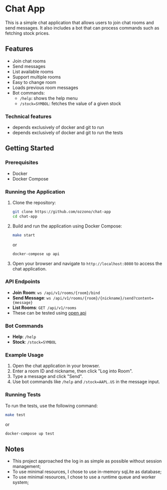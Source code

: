 # Chat App

This is a simple chat application that allows users to join chat rooms and send messages. It also includes a bot that can process commands such as fetching stock prices.

## Features

- Join chat rooms
- Send messages
- List available rooms
- Support multiple rooms
- Easy to change room
- Loads previous room messages
- Bot commands:
  - `/help`: shows the help menu
  - `/stock=SYMBOL`: fetches the value of a given stock

### Technical features
- depends exclusively of docker and git to run
- depends exclusively of docker and git to run the tests

## Getting Started

### Prerequisites

- Docker
- Docker Compose

### Running the Application

1. Clone the repository:

    ```sh
    git clone https://github.com/ozzono/chat-app
    cd chat-app
    ```

2. Build and run the application using Docker Compose:

    ```sh
    make start
    ```
    or
    ```sh
    docker-compose up api
    ```

3. Open your browser and navigate to `http://localhost:8080` to access the chat application.

### API Endpoints

- **Join Room**: `ws /api/v1/rooms/{room}/bind`
- **Send Message**: `ws /api/v1/rooms/{room}/{nickname}/send?content={message}`
- **List Rooms**: `GET /api/v1/rooms`
- These can be tested using [open api](http://localhost:8080/swagger/index.html)

### Bot Commands

- **Help**: `/help`
- **Stock**: `/stock=SYMBOL`

### Example Usage

1. Open the chat application in your browser.
2. Enter a room ID and nickname, then click "Log into Room".
3. Type a message and click "Send".
4. Use bot commands like `/help` and `/stock=AAPL.US` in the message input.

### Running Tests

To run the tests, use the following command:

```sh
make test
```
  or
  ```sh
  docker-compose up test
  ```

## Notes
- This project approached the log in as simple as possible without session management;
- To use minimal resources, I chose to use in-memory sqLite as database;
- To use minimal resources, I chose to use a runtime queue and worker system;